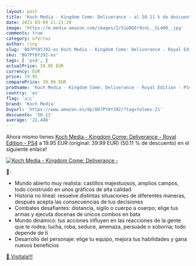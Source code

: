 ```yaml
---
layout: post
title: 'Koch Media - Kingdom Come: Deliverance - al 50.11 % de descuento'
date: 2021-03-09 21:21:20
image: 'https://m.media-amazon.com/images/I/51oBGEr9znL._SL400_.jpg'
comments: true
category: ofertas
author: ring
slug: 'B07PY8YJ92-es Koch Media - Kingdom Come: Deliverance - Royal Edition - PS4'
sku: 'B07PY8YJ92-es'
tags: [ 'ps4', ]
actualPrice: 19.95 EUR
currency: EUR
price: 19.95
comparePrice: 39.99 EUR
prodname: 'Koch Media - Kingdom Come: Deliverance - Royal Edition - PS4'
country: 'es'
flag: '🇪🇸'
brand: 'Koch Media'
buyurl: 'https://www.amazon.es/dp/B07PY8YJ92/?tag=tolees-21'
descuento: '50.11'
average: '22.488'
---
```


Ahora mismo tienes [Koch Media - Kingdom Come: Deliverance - Royal Edition - PS4](https://www.amazon.es/dp/B07PY8YJ92/?tag=tolees-21) a 19.95 EUR (original: 39.99 EUR) (50.11 %  de descuento) en el siguiente enlace!

[![Koch Media - Kingdom Come: Deliverance -](https://m.media-amazon.com/images/I/51oBGEr9znL._SL400_.jpg)](https://www.amazon.es/dp/B07PY8YJ92/?tag=tolees-21)

🔎:

- Mundo abierto muy realista: castillos majestuosos, amplios campos, todo construido en unos gráficos de alta calidad
- Historia no lineal: resuelve distintas situaciones de diferentes maneras, después acepta las consecuencias de tus decisiones
- Combates desafiantes: distancia, sigilo o cuerpo a cuerpo; elige tus armas y ejecuta docenas de únicos combos en bata
- Mundo dinámico: tus acciones influyen en las reacciones de la gente que te rodea; lucha, roba, seduce, amenaza, persuade o soborna; todo depende de ti
- Desarrollo del personaje: elige tu equipo, mejora tus habilidades y gana nuevos beneficios

[🛒 Visítala!!!](https://www.amazon.es/dp/B07PY8YJ92/?tag=tolees-21)
